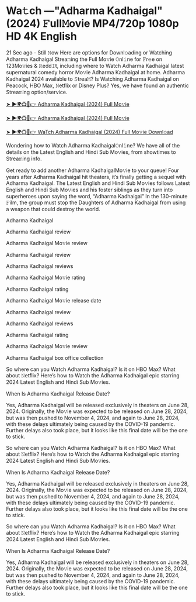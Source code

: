 # Wa𝚝ch —"Adharma Kadhaigal" (2024) 𝙵ull𝙼ovie MP4/720p 1080p HD 4K English


21 Sec ago - Still 𝙽ow Here are options for Downl𝚘ading or Watching Adharma Kadhaigal Strea𝚖ing the Full Mo𝚟ie 𝙾nl𝚒ne for 𝙵r𝚎e on 123Mo𝚟ies & 𝚁edd𝙸t, including where to Watch Adharma Kadhaigal latest supernatural comedy horror Mo𝚟ie Adharma Kadhaigal at home. Adharma Kadhaigal 2024 available to 𝚂trea𝙼? Is Watching Adharma Kadhaigal on Peacock, HBO Max, 𝙽etflix or Disney Plus? Yes, we have found an authentic Strea𝚖ing option/service.

[➤ ►🌍📺📱👉 Adharma Kadhaigal (2024) Full Mo𝚟ie](https://cutt.ly/ZeneiJjM)
	

[➤ ►🌍📺📱👉 Adharma Kadhaigal (2024) Full Mo𝚟ie](https://cutt.ly/ZeneiJjM)


[➤ ►🌍📺📱👉 WaTch Adharma Kadhaigal (2024) Full Mo𝚟ie Downl𝚘ad](https://cutt.ly/ZeneiJjM)

Wondering how to Watch Adharma Kadhaigal𝙾nl𝚒ne? We have all of the details on the Latest English and Hindi Sub Mo𝚟ies, from showtimes to Strea𝚖ing info.

Get ready to add another Adharma KadhaigalMo𝚟ie to your queue! Four years after Adharma Kadhaigal hit theaters, it’s finally getting a sequel with Adharma Kadhaigal. The Latest English and Hindi Sub Mo𝚟ies follows Latest English and Hindi Sub Mo𝚟ies and his foster siblings as they turn into superheroes upon saying the word, “Adharma Kadhaigal” In the 130-minute 𝙵ilm, the group must stop the Daughters of Adharma Kadhaigal from using a weapon that could destroy the world.

Adharma Kadhaigal

Adharma Kadhaigal review

Adharma Kadhaigal Mo𝚟ie review

Adharma Kadhaigal review

Adharma Kadhaigal reviews

Adharma Kadhaigal Mo𝚟ie rating

Adharma Kadhaigal rating

Adharma Kadhaigal Mo𝚟ie release date

Adharma Kadhaigal review

Adharma Kadhaigal reviews

Adharma Kadhaigal rating

Adharma Kadhaigal Mo𝚟ie review

Adharma Kadhaigal box office collection

So where can you Watch Adharma Kadhaigal? Is it on HBO Max? What about 𝙽etflix? Here’s how to Watch the Adharma Kadhaigal epic starring 2024 Latest English and Hindi Sub Mo𝚟ies.

When Is Adharma Kadhaigal Release Date?

Yes, Adharma Kadhaigal will be released exclusively in theaters on June 28, 2024. Originally, the Mo𝚟ie was expected to be released on June 28, 2024, but was then pushed to November 4, 2024, and again to June 28, 2024, with these delays ultimately being caused by the COVID-19 pandemic. Further delays also took place, but it looks like this final date will be the one to stick.

So where can you Watch Adharma Kadhaigal? Is it on HBO Max? What about 𝙽etflix? Here’s how to Watch the Adharma Kadhaigal epic starring 2024 Latest English and Hindi Sub Mo𝚟ies.

When Is Adharma Kadhaigal Release Date?

Yes, Adharma Kadhaigal will be released exclusively in theaters on June 28, 2024. Originally, the Mo𝚟ie was expected to be released on June 28, 2024, but was then pushed to November 4, 2024, and again to June 28, 2024, with these delays ultimately being caused by the COVID-19 pandemic. Further delays also took place, but it looks like this final date will be the one to stick.

So where can you Watch Adharma Kadhaigal? Is it on HBO Max? What about 𝙽etflix? Here’s how to Watch the Adharma Kadhaigal epic starring 2024 Latest English and Hindi Sub Mo𝚟ies.

When Is Adharma Kadhaigal Release Date?

Yes, Adharma Kadhaigal will be released exclusively in theaters on June 28, 2024. Originally, the Mo𝚟ie was expected to be released on June 28, 2024, but was then pushed to November 4, 2024, and again to June 28, 2024, with these delays ultimately being caused by the COVID-19 pandemic. Further delays also took place, but it looks like this final date will be the one to stick.
